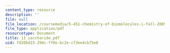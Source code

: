 ```yaml
---
content_type: resource
description: ''
file: null
file_location: /coursemedia/5-451-chemistry-of-biomolecules-i-fall-2005/fd20bd15294cff0ebc2ecf3ee4cb75e8_11_saccharide.pdf
file_type: application/pdf
resourcetype: Document
title: 11_saccharide.pdf
uid: fd20bd15-294c-ff0e-bc2e-cf3ee4cb75e8
---
```

